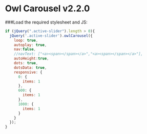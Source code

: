 # Owl Carousel v2.2.0

###Load the required stylesheet and JS:
```js
if (jQuery(".active-slider").length > 0){
  jQuery('.active-slider').owlCarousel({
    loop: true,
    autoplay: true,
    nav:false,
    //navText: ["<a><span></span></a>","<a><span></span></a>"],
    autoHeight:true,
    dots: true,
    dotsData: true,
    responsive: {
      0: {
        items: 1
      },
      600: {
        items: 1
      },
      1000: {
        items: 1
      }
    }
  });
}
```

